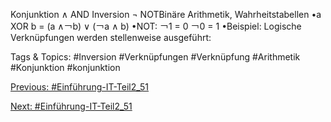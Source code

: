 Konjunktion ∧ AND
Inversion ¬ NOTBinäre Arithmetik, Wahrheitstabellen
•a XOR b = (a ∧￢b) ∨ (￢a ∧ b) 
•NOT: ￢1 = 0 ￢0 = 1
•Beispiel: Logische Verknüpfungen werden stellenweise ausgeführt:

   Tags & Topics:
   #Inversion
   #Verknüpfungen
   #Verknüpfung
   #Arithmetik
   #Konjunktion
   #konjunktion

[Previous: #Einführung-IT-Teil2_51](Einführung-IT-Teil2_51.md)

[Next: #Einführung-IT-Teil2_51](Einführung-IT-Teil2_51.md)
